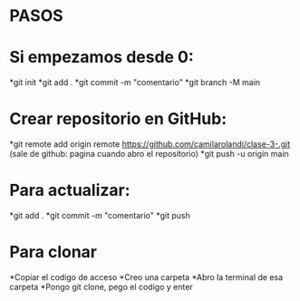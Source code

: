 # PASOS
# Si empezamos desde 0:

  *git init
  *git add . 
  *git commit -m "comentario"
  *git branch -M main

# Crear repositorio en GitHub:

  *git remote add origin remote https://github.com/camilarolandi/clase-3-.git (sale de github: pagina cuando abro el repositorio)
  *git push -u origin main

# Para actualizar:

  *git add . 
  *git commit -m "comentario"
  *git push

# Para clonar
*Copiar el codigo de acceso
*Creo una carpeta
*Abro la terminal de esa carpeta
*Pongo git clone, pego el codigo y enter